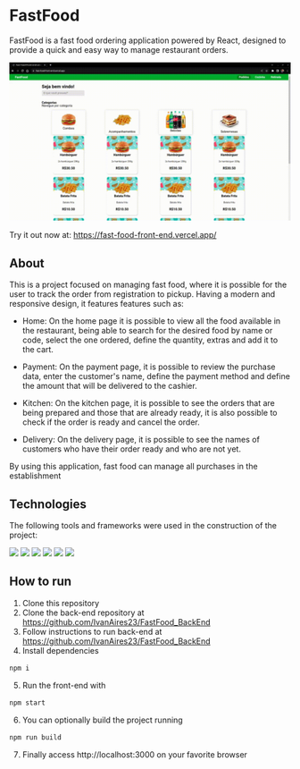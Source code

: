# FastFood

FastFood is a fast food ordering application powered by React, designed to provide a quick and easy way to manage restaurant orders.

<img src="./assets/2023-11-02-23-17-05.gif" />

Try it out now at: https://fast-food-front-end.vercel.app/

## About

This is a project focused on managing fast food, where it is possible for the user to track the order from registration to pickup. Having a modern and responsive design, it features features such as:

-   Home: On the home page it is possible to view all the food available in the restaurant, being able to search for the desired food by name or code, select the one ordered, define the quantity, extras and add it to the cart.

-   Payment: On the payment page, it is possible to review the purchase data, enter the customer's name, define the payment method and define the amount that will be delivered to the cashier.

-   Kitchen: On the kitchen page, it is possible to see the orders that are being prepared and those that are already ready, it is also possible to check if the order is ready and cancel the order.

-   Delivery: On the delivery page, it is possible to see the names of customers who have their order ready and who are not yet.

By using this application, fast food can manage all purchases in the establishment

## Technologies

The following tools and frameworks were used in the construction of the project:<br>

<p>
  <img  height="30" src="https://img.shields.io/badge/JavaScript-323330?style=for-the-badge&logo=javascript&logoColor=F7DF1E">
  <img  height="30" src="https://img.shields.io/badge/styled--components-DB7093?style=for-the-badge&logo=styled-components&logoColor=white">
  <img  height="30" src="https://img.shields.io/badge/axios-671ddf?&style=for-the-badge&logo=axios&logoColor=white">
  <img  height="30" src="https://img.shields.io/badge/React-20232A?style=for-the-badge&logo=react&logoColor=61DAFB">
  <img  height="30" src="https://img.shields.io/badge/ESLint-4B32C3?style=for-the-badge&logo=eslint&logoColor=ffffff">
  <img  height="30" src="https://img.shields.io/badge/Prettier-F7B93E?style=for-the-badge&logo=prettier&logoColor=ffffff">
</p>

## How to run

1. Clone this repository
2. Clone the back-end repository at https://github.com/IvanAires23/FastFood_BackEnd
3. Follow instructions to run back-end at https://github.com/IvanAires23/FastFood_BackEnd
4. Install dependencies

```bash
npm i
```

5. Run the front-end with

```bash
npm start
```

6. You can optionally build the project running

```bash
npm run build
```

7. Finally access http://localhost:3000 on your favorite browser
